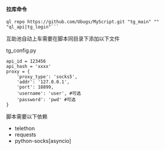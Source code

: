 #### 拉库命令

```
ql repo https://github.com/Ubugs/MyScript.git "tg_main" "" "ql_api|tg_login"```
```

互助池自动上车需要在脚本同目录下添加以下文件

tg_config.py

```
api_id = 123456
api_hash = 'xxxx'
proxy = {
    'proxy_type': 'socks5',
    'addr': '127.0.0.1',
    'port': 18899,
    'username': 'user', #可选
    'password': 'pwd' #可选
}
```

脚本需要以下依赖

- telethon
- requests
- python-socks[asyncio]